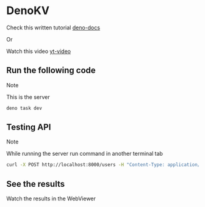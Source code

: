 # DenoKV

Check this written tutorial [deno-docs](https://deno.com/blog/build-crud-api-oak-denokv)

Or

Watch this video [yt-video](https://youtu.be/XaZTGGnP6EU)

## Run the following code

> [!NOTE]
> This is the server

```bash
deno task dev
```

## Testing API

> [!NOTE]
> While running the server run command in another terminal tab

```bash
curl -X POST http://localhost:8000/users -H "Content-Type: application/json" -d '{ "id": 202008397, "name": "Nicolas Plaza", "email": "niplinig@espol.edu.ec" }'
```

## See the results

Watch the results in the WebViewer